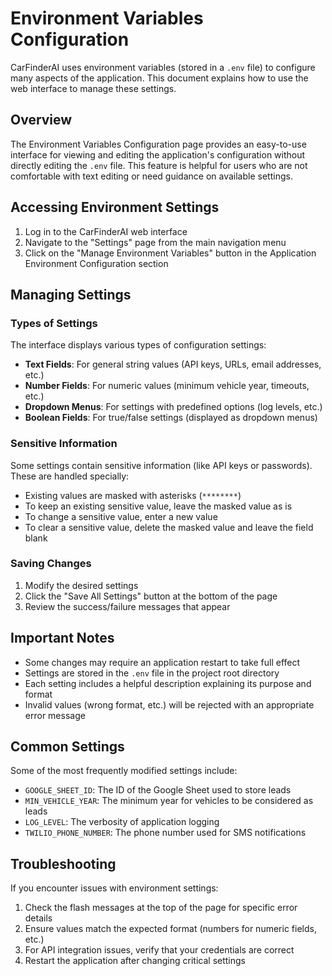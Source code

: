 # Environment Variables Configuration

CarFinderAI uses environment variables (stored in a `.env` file) to configure many aspects of the application. This document explains how to use the web interface to manage these settings.

## Overview

The Environment Variables Configuration page provides an easy-to-use interface for viewing and editing the application's configuration without directly editing the `.env` file. This feature is helpful for users who are not comfortable with text editing or need guidance on available settings.

## Accessing Environment Settings

1. Log in to the CarFinderAI web interface
2. Navigate to the "Settings" page from the main navigation menu
3. Click on the "Manage Environment Variables" button in the Application Environment Configuration section

## Managing Settings

### Types of Settings

The interface displays various types of configuration settings:

- **Text Fields**: For general string values (API keys, URLs, email addresses, etc.)
- **Number Fields**: For numeric values (minimum vehicle year, timeouts, etc.)
- **Dropdown Menus**: For settings with predefined options (log levels, etc.)
- **Boolean Fields**: For true/false settings (displayed as dropdown menus)

### Sensitive Information

Some settings contain sensitive information (like API keys or passwords). These are handled specially:

- Existing values are masked with asterisks (`********`)
- To keep an existing sensitive value, leave the masked value as is
- To change a sensitive value, enter a new value
- To clear a sensitive value, delete the masked value and leave the field blank

### Saving Changes

1. Modify the desired settings
2. Click the "Save All Settings" button at the bottom of the page
3. Review the success/failure messages that appear

## Important Notes

- Some changes may require an application restart to take full effect
- Settings are stored in the `.env` file in the project root directory
- Each setting includes a helpful description explaining its purpose and format
- Invalid values (wrong format, etc.) will be rejected with an appropriate error message

## Common Settings

Some of the most frequently modified settings include:

- `GOOGLE_SHEET_ID`: The ID of the Google Sheet used to store leads
- `MIN_VEHICLE_YEAR`: The minimum year for vehicles to be considered as leads
- `LOG_LEVEL`: The verbosity of application logging
- `TWILIO_PHONE_NUMBER`: The phone number used for SMS notifications

## Troubleshooting

If you encounter issues with environment settings:

1. Check the flash messages at the top of the page for specific error details
2. Ensure values match the expected format (numbers for numeric fields, etc.)
3. For API integration issues, verify that your credentials are correct
4. Restart the application after changing critical settings 